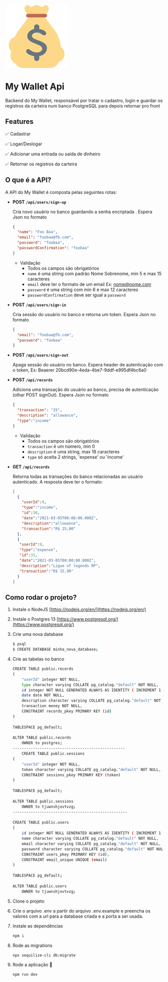 <img src="img/image.png" alt="logo" width="200"/>

# My Wallet Api

Backend do My Wallet, responsável por tratar o cadastro, login e guardar os registros da carteira num banco PostgreSQL para depois retornar pro front

## Features

✅ Cadastrar

✅ Logar/Deslogar

✅ Adicionar uma entrada ou saída de dinheiro

✅ Retornar os registros da carteira

## O que é a API?

A API do My Wallet é composta pelas seguintes rotas:

- **POST `/api/users/sign-up`**

    Cria novo usuário no banco guardando a senha encriptada . Espera Json no formato

    ```json
    {
      "name": "Foo Baa",
      "email": "foobaa@fb.com",
      "password": "foobaa",
      "passwordConfirmation": "foobaa"
    }
    ```
    - Validação
        - Todos os campos são obrigatórios
        - `name` é uma string com padrão Nome Sobrenome, min 5 e max 15 caracteres
        - `email` deve ter o formato de um email Ex: nome@nome.com
        - `password` é uma string com min 6 e max 12 caracteres
        - `passwordConfirmation` deve ser igual a `password`

- **POST `/api/users/sign-in`**

    Cria sessão do usuário no banco e retorna um token. Espera Json no formato

    ```json
    {
      "email": "foobaa@fb.com",
      "password": "foobaa"
    }
    ```

- **POST `/api/users/sign-out`**

    Apaga sessão do usuário no banco. Espera header de autenticação com o token, Ex: Beaerer 20bcd90e-4eda-4be7-9ddf-e995df4bc6a0

- **POST `/api/records`**

    Adiciona uma transação do usuário ao banco, precisa de autenticação (olhar POST signOut). Espera Json no formato
    
    ```json
    {
      "transaction": "25",
      "description": "allowance",
      "type":"income"
    }
    ```
    - Validação
        - Todos os campos são obrigatórios
        - `transaction` é um número, min 0
        - `description` é uma string, max 18 caracteres
        - `type` só aceita 2 strings, 'expense' ou 'income'

- **GET `/api/records`**

    Retorna todas as transações do banco relacionadas ao usuário autenticado. A resposta deve ter o formato:
    
    ```json 
    [
      {
        "userId":9,
        "type":"income",
        "id":30,
        "date":"2021-03-05T00:00:00.000Z",
        "description":"allowance",
        "transaction":"R$ 25,00"
      },
      {
       "userId":9,
       "type":"expense",
       "id":31,
       "date":"2021-03-05T00:00:00.000Z",
       "description":"Ligue of legends RP",
       "transaction":"R$ 15,90"
      }
    ]
    ```

## Como rodar o projeto?

1. Instale o NodeJS [https://nodejs.org/en/](https://nodejs.org/en/)
2. Instale o Postgres 13 [https://www.postgresql.org/](https://www.postgresql.org/)
3. Crie uma nova database

    ```bash
    $ psql
    $ CREATE DATABASE minha_nova_database;
    ```
4. Crie as tabelas no banco
    ```bash
    CREATE TABLE public.records
    (
        "userId" integer NOT NULL,
        type character varying COLLATE pg_catalog."default" NOT NULL,
        id integer NOT NULL GENERATED ALWAYS AS IDENTITY ( INCREMENT 1 START 1 MINVALUE 1 MAXVALUE 2147483647 CACHE 1 ),
        date date NOT NULL,
        description character varying COLLATE pg_catalog."default" NOT NULL,
        transaction money NOT NULL,
        CONSTRAINT records_pkey PRIMARY KEY (id)
    )

    TABLESPACE pg_default;

    ALTER TABLE public.records
        OWNER to postgres;
    --------------------------------------------------
        CREATE TABLE public.sessions
    (
        "userId" integer NOT NULL,
        token character varying COLLATE pg_catalog."default" NOT NULL,
        CONSTRAINT sessions_pkey PRIMARY KEY (token)
    )

    TABLESPACE pg_default;

    ALTER TABLE public.sessions
        OWNER to tjuwnshjovtvzg;
    ---------------------------------------------------

    CREATE TABLE public.users
    (
        id integer NOT NULL GENERATED ALWAYS AS IDENTITY ( INCREMENT 1 START 1 MINVALUE 1 MAXVALUE 2147483647 CACHE 1 ),
        name character varying COLLATE pg_catalog."default" NOT NULL,
        email character varying COLLATE pg_catalog."default" NOT NULL,
        password character varying COLLATE pg_catalog."default" NOT NULL,
        CONSTRAINT users_pkey PRIMARY KEY (id),
        CONSTRAINT email_unique UNIQUE (email)
    )

    TABLESPACE pg_default;

    ALTER TABLE public.users
        OWNER to tjuwnshjovtvzg;
    ```

4. Clone o projeto
5. Crie o arquivo .env a partir do arquivo .env.example e preencha os valores com a url para a database criada e a porta a ser usada.
6. Instale as dependências

    ```bash
    npm i
    ```

7. Rode as migrations

    ```bash
    npx sequilize-cli db:migrate
    ```

8. Rode a aplicação 🙂

    ```bash
    npm run dev
    ```
